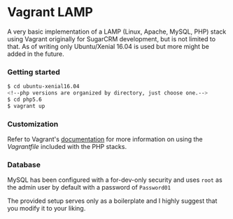 # Vagrant LAMP

A very basic implementation of a LAMP (Linux, Apache, MySQL, PHP) stack using Vagrant originally for SugarCRM development, but is not limited to that. As of writing only Ubuntu/Xenial 16.04 is used but more might be added in the future.

### Getting started
```sh
$ cd ubuntu-xenial16.04
<!--php versions are organized by directory, just choose one.-->
$ cd php5.6
$ vagrant up
```

### Customization
Refer to Vagrant's [documentation](https://www.vagrantup.com/docs) for more information on using the _Vagrantfile_ included with the PHP stacks.

### Database
MySQL has been configured with a for-dev-only security and uses `root` as the admin user by default with a password of `Password01`

The provided setup serves only as a boilerplate and I highly suggest that you modify it to your liking.
